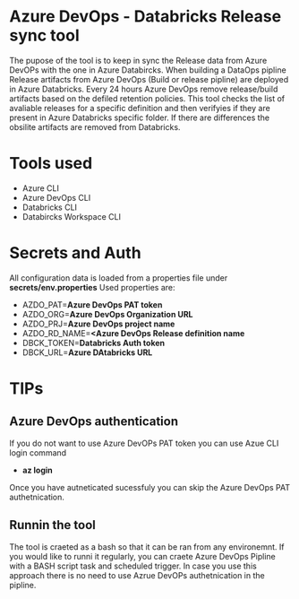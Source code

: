 # Azure DevOps - Databricks Release sync tool

The pupose of the tool is to keep in sync the Release data from Azure DevOPs with the one in Azure Databircks.
When building a DataOps pipline Release artifacts from Azure DevOps (Build or release pipline) are deployed in Azure Databricks. 
Every 24 hours Azure DevOps remove release/build artifacts based on the defiled retention policies.
This tool checks the list of avaliable releases for a specific definition and then verifyies if they are present in Azure Databricks specific folder. If there are differences the obsilite artifacts are removed from Databricks. 

# Tools used
- Azure CLI
- Azure DevOps CLI
- Databricks CLI
- Databircks Workspace CLI

# Secrets and Auth
All configuration data is loaded from a properties file under __secrets/env.properties__
Used properties are:
- AZDO_PAT=__Azure DevOps PAT token__
- AZDO_ORG=__Azure DevOps Organization URL__
- AZDO_PRJ=__Azure DevOps project name__
- AZDO_RD_NAME=__<Azure DevOps Release definition name__
- DBCK_TOKEN=__Databricks Auth token__
- DBCK_URL=__Azure DAtabricks URL__

# TIPs

## Azure DevOps authentication
If you do not want to use Azure DevOPs PAT token you can use Azue CLI login command
- __az login__

Once you have autneticated sucessfuly you can skip the Azure DevOps PAT authetnication.

## Runnin the tool
The tool is craeted as a bash so that it can be ran from any environemnt.
If you would like to runni it regularly, you can craete Azure DevOps Pipline with a BASH script task and scheduled trigger. In case you use this approach there is no need to use Azrue DevOPs authetnication in the pipline. 
